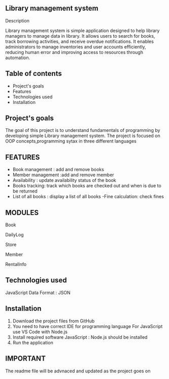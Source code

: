 Library management system
---



Description

Library management system is simple application designed to  help library managers to manage data in library.
It allows users to search for books, track  borrowing activities, and receive overdue notifications. 
It enables administrators to manage inventories and user accounts efficiently, reducing human error and improving access to resources through 
automation.



Table of contents
---

- Project's goals
- Features
- Technologies used
- Installation


Project's goals
--
The goal of this project is to understand fundamentals of programming by developing simple Library management system.
The project is focused on OOP concepts,programming sytax in three different languages


FEATURES
---

- Book management : add and remove books
- Member management :add and remove member
- Availability : update availability status of the book
- Books tracking: track which books are checked out and when is due to be returned
- List of all books : display a list of all books
-Fine calculation: check fines

MODULES
---

Book

DailyLog

Store

Member

RentalInfo


Technologies used 
---
JavaScript
Data Format : JSON

Installation
--
1. Download the project files from GitHub
2. You need to have correct IDE for programming language
   For JavaScript use  VS Code with Node.js
3. Install required software
   JavaScript : Node.js should be installed
4. Run the application

IMPORTANT
--
The readme file will be advnaced and updated as the project goes on





